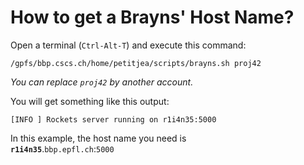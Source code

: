 # How to get a Brayns' Host Name?

Open a terminal (`Ctrl-Alt-T`) and execute this command:

```
/gpfs/bbp.cscs.ch/home/petitjea/scripts/brayns.sh proj42
```
_You can replace `proj42` by another account._


You will get something like this output:

```
[INFO ] Rockets server running on r1i4n35:5000
```

In this example, the host name you need is  
__`r1i4n35`__.`bbp.epfl.ch`:`5000`
